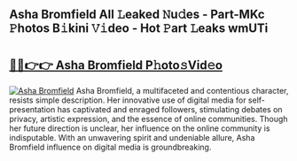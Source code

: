 ## Asha Bromfield All 𝙻eaked 𝙽u𝚍es - Part-MKc 𝙿hotos B𝚒kini 𝚅𝚒deo - Hot 𝙿art 𝙻eaks wmUTi

# <h2><a href="http://ld1o9io.urlbe.top/?page=Asha+Bromfield">🔗🔗👉👉 Asha Bromfield P𝚑oto𝚜Vid𝚎o</a></h2>

[![Asha Bromfield](https://i.imgur.com/eBuTRDB.gif)](http://ld1o9io.urlbe.top/?page=Asha+Bromfield)
Asha Bromfield, a multifaceted and contentious character, resists simple description. Her innovative use of digital media for self-presentation has captivated and enraged followers, stimulating debates on privacy, artistic expression, and the essence of online communities. Though her future direction is unclear, her influence on the online community is indisputable. With an unwavering spirit and undeniable allure, Asha Bromfield influence on digital media is groundbreaking.
